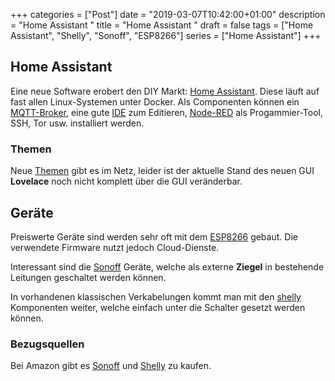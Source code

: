 +++
categories  = ["Post"]
date        = "2019-03-07T10:42:00+01:00"
description = "Home Assistant "
title       = "Home Assistant "
draft       = false
tags        =  ["Home Assistant", "Shelly", "Sonoff", "ESP8266"]
series      =  ["Home Assistant"]
+++
## Home Assistant

Eine neue Software erobert den DIY Markt: [Home Assistant][ha]. Diese läuft auf fast allen Linux-Systemen unter Docker.
Als Componenten können ein [MQTT-Broker][mosquitto], eine gute [IDE][cloud9] zum Editieren, [Node-RED][] als Progammier-Tool, SSH, Tor usw.  installiert werden.

### Themen

Neue [Themen][theme] gibt es im Netz, leider ist der aktuelle Stand des neuen GUI **Lovelace** noch nicht komplett über die GUI veränderbar. 

## Geräte

Preiswerte Geräte sind werden sehr oft mit dem [ESP8266][] gebaut.  Die verwendete Firmware nutzt jedoch Cloud-Dienste. 

Interessant sind die [Sonoff] Geräte, welche als externe **Ziegel** in bestehende Leitungen geschaltet werden können.

In vorhandenen klassischen Verkabelungen kommt man mit den [shelly][] Komponenten weiter, welche einfach unter die Schalter gesetzt werden können.

### Bezugsquellen

Bei Amazon gibt es [Sonoff][am-son] und [Shelly][am-she] zu kaufen.

[ha]: https://www.home-assistant.io/  "Home Assistant"
[hac]: https://community.home-assistant.io/ "Home Assistant Community"
[hasev]: https://developers.home-assistant.io/en/  "Home Assistant Developer documentation"
[theme]: https://github.com/JohnnyZeta/hassio/tree/master/themes "Custom Themes"
[shelly]: https://shelly.cloud "Shelly"
[am-she]: https://www.amazon.de/shelly "Shelly bei Amazon"
[sonoff]: https://sonoff.itead.cc/en "Sonoff"
[am-son]: https://www.amazon.de/sonoff "Sonoff bei Amazon"
[ESP8266]: https://de.wikipedia.org/wiki/ESP8266 "ESP8266"
[mosquitto]: https://mosquitto.org "Eclipse Mosquitto"
[cloud9]: https://aws.amazon.com/de/cloud9/ "Amazon Cloud9"
[Node-RED]: https://nodered.org "Node-Red ORG"

